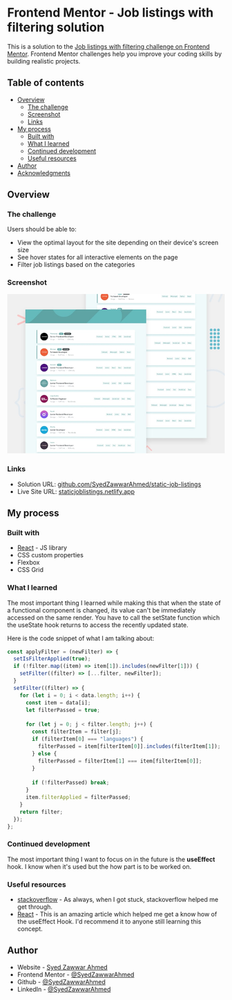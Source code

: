 # Frontend Mentor - Job listings with filtering solution

This is a solution to the [Job listings with filtering challenge on Frontend Mentor](https://www.frontendmentor.io/challenges/job-listings-with-filtering-ivstIPCt). Frontend Mentor challenges help you improve your coding skills by building realistic projects.

## Table of contents

- [Overview](#overview)
  - [The challenge](#the-challenge)
  - [Screenshot](#screenshot)
  - [Links](#links)
- [My process](#my-process)
  - [Built with](#built-with)
  - [What I learned](#what-i-learned)
  - [Continued development](#continued-development)
  - [Useful resources](#useful-resources)
- [Author](#author)
- [Acknowledgments](#acknowledgments)

## Overview

### The challenge

Users should be able to:

- View the optimal layout for the site depending on their device's screen size
- See hover states for all interactive elements on the page
- Filter job listings based on the categories

### Screenshot

![Desktop preview](public/images/desktop-preview.jpg)

### Links

- Solution URL: [github.com/SyedZawwarAhmed/static-job-listings](https://github.com/SyedZawwarAhmed/static-job-listings)
- Live Site URL: [staticjoblistings.netlify.app](https://staticjoblistings.netlify.app)

## My process

### Built with

- [React](https://reactjs.org/) - JS library
- CSS custom properties
- Flexbox
- CSS Grid

### What I learned

The most important thing I learned while making this that when the state of a functional component is changed, its value can't be immediately accessed on the same render. You have to call the setState function which the useState hook returns to access the recently updated state.

Here is the code snippet of what I am talking about:

```js
const applyFilter = (newFilter) => {
  setIsFilterApplied(true);
  if (!filter.map((item) => item[1]).includes(newFilter[1])) {
    setFilter((filter) => [...filter, newFilter]);
  }
  setFilter((filter) => {
    for (let i = 0; i < data.length; i++) {
      const item = data[i];
      let filterPassed = true;

      for (let j = 0; j < filter.length; j++) {
        const filterItem = filter[j];
        if (filterItem[0] === "languages") {
          filterPassed = item[filterItem[0]].includes(filterItem[1]);
        } else {
          filterPassed = filterItem[1] === item[filterItem[0]];
        }

        if (!filterPassed) break;
      }
      item.filterApplied = filterPassed;
    }
    return filter;
  });
};
```

### Continued development

The most important thing I want to focus on in the future is the **useEffect** hook. I know when it's used but the how part is to be worked on.

### Useful resources

- [stackoverflow](https://www.stackoverflow.com) - As always, when I got stuck, stackoverflow helped me get through.
- [React](https://reactjs.org/docs/hooks-reference.html#useeffect) - This is an amazing article which helped me get a know how of the useEffect Hook. I'd recommend it to anyone still learning this concept.


## Author

- Website - [Syed Zawwar Ahmed](https://zawwarahmed.netlify.app)
- Frontend Mentor - [@SyedZawwarAhmed](https://www.frontendmentor.io/profile/SyedZawwarAhmed)
- Github - [@SyedZawwarAhmed](https://github.com/SyedZawwarAhmed)
- LinkedIn - [@SyedZawwarAhmed](https://www.linkedin.com/in/syed-zawwar-ahmed-b7345a1b8/)